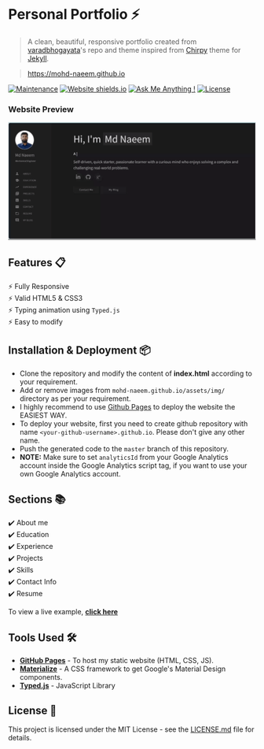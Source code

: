 # Personal Portfolio ⚡️ 
> A clean, beautiful, responsive portfolio created from [varadbhogayata](https://github.com/varadbhogayata/varadbhogayata.github.io)'s repo and theme inspired from  [Chirpy](https://github.com/cotes2020/jekyll-theme-chirpy) theme for [Jekyll](https://jekyllrb.com/).

> https://mohd-naeem.github.io

<!-- ![GitHub stars](https://img.shields.io/github/stars/mohd-naeem/mohd-naeem.github.io) 
![GitHub forks](https://img.shields.io/github/forks/mohd-naeem/mohd-naeem.github.io) -->
[![Maintenance](https://img.shields.io/badge/maintained-yes-green.svg)](https://github.com/mohd-naeem/mohd-naeem.github.io/commits/master)
[![Website shields.io](https://img.shields.io/badge/website-up-yellow)](http://mohd-naeem.github.io/)
[![Ask Me Anything !](https://img.shields.io/badge/ask%20me-linkedin-1abc9c.svg)](https://www.linkedin.com/in/md-naeem/)
[![License](http://img.shields.io/:license-mit-blue.svg?style=flat-square)](http://badges.mit-license.org)

### Website Preview
<p align="center"> 
  <kbd>
    <a href="https://mohd-naeem.github.io" target="_blank"><img src="assets/img/preview.gif">
  </a>
  </kbd>
</p>


## Features 📋
⚡️ Fully Responsive\
⚡️ Valid HTML5 & CSS3\
⚡️ Typing animation using `Typed.js`\
⚡️ Easy to modify

## Installation & Deployment 📦
- Clone the repository and modify the content of <b>index.html</b> according to your requirement.
- Add or remove images from `mohd-naeem.github.io/assets/img/` directory as per your requirement.
- I highly recommend to use [Github Pages](https://create-react-app.dev/docs/deployment/#github-pages) to deploy the website the EASIEST WAY.
- To deploy your website, first you need to create github repository with name `<your-github-username>.github.io`. Please don't give any other name.
- Push the generated code to the `master` branch of this repository.
- <b>NOTE:</b> Make sure to set `analyticsId` from your Google Analytics account inside the Google Analytics script tag, if you want to use your own Google Analytics account.

## Sections 📚
✔️ About me\
✔️ Education\
✔️ Experience\
✔️ Projects \
✔️ Skills \
✔️ Contact Info\
✔️ Resume

To view a live example, **[click here](https://varadbhogayata.github.io/)**

## Tools Used 🛠️
* [<b>GitHub Pages</b>](https://create-react-app.dev/docs/deployment/#github-pages) - To host my static website (HTML, CSS, JS).
* [<b>Materialize</b>](https://materializecss.com/) - A CSS framework to get Google's Material Design components.
* [<b>Typed.js</b>](https://mattboldt.com/demos/typed-js/) - JavaScript Library

## License 📄
This project is licensed under the MIT License - see the [LICENSE.md](./LICENSE) file for details.
